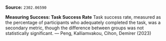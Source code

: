 **Source:** `2302.06590`

**Measuring Success: Task Success Rate**
Task success rate, measured as the percentage of participants who adequately completed the task, was a secondary metric, though the difference between groups was not statistically significant. — Peng, Kalliamvakou, Cihon, Demirer (2023)
